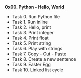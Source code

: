 **0x00. Python - Hello, World**


* Task 0. Run Python file
* Task 1. Run inline
* Task 2. Hello, print
* Task 3. Print integer
* Task 4. Print float
* Task 5. Print string
* Task 6. Play with strings
* Task 7. Copy - Cut - Paste
* Task 8. Create a new sentence
* Task 9. Easter Egg
* Task 10. Linked list cycle